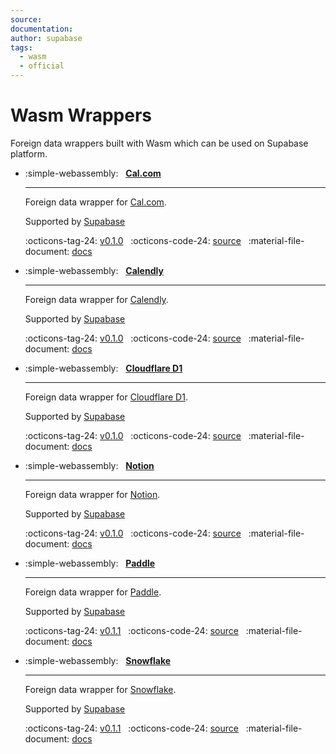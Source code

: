 ```yaml
---
source:
documentation:
author: supabase
tags:
  - wasm
  - official
---
```


# Wasm Wrappers

Foreign data wrappers built with Wasm which can be used on Supabase platform.

<div class="grid cards" markdown>

- :simple-webassembly: &nbsp; **[Cal.com](../cal.md)**

    ----

    Foreign data wrapper for [Cal.com](https://cal.com/).

    Supported by [Supabase](https://www.supabase.com)

    :octicons-tag-24: [v0.1.0](https://github.com/supabase/wrappers/releases/tag/cal_fdw_v0.1.0) &nbsp;
    :octicons-code-24: [source](https://github.com/supabase/wrappers/tree/wasm_cal_fdw_v0.1.0/wasm-wrappers/fdw/calendly_fdw) &nbsp;
    :material-file-document: [docs](../cal.md)

- :simple-webassembly: &nbsp; **[Calendly](../calendly.md)**

    ----

    Foreign data wrapper for [Calendly](https://calendly.com/).

    Supported by [Supabase](https://www.supabase.com)

    :octicons-tag-24: [v0.1.0](https://github.com/supabase/wrappers/releases/tag/calendly_fdw_v0.1.0) &nbsp;
    :octicons-code-24: [source](https://github.com/supabase/wrappers/tree/wasm_calendly_fdw_v0.1.0/wasm-wrappers/fdw/calendly_fdw) &nbsp;
    :material-file-document: [docs](../calendly.md)

- :simple-webassembly: &nbsp; **[Cloudflare D1](../cfd1.md)**

    ----

    Foreign data wrapper for [Cloudflare D1](https://developers.cloudflare.com/d1/).

    Supported by [Supabase](https://www.supabase.com)

    :octicons-tag-24: [v0.1.0](https://github.com/supabase/wrappers/releases/tag/cfd1_fdw_v0.1.0) &nbsp;
    :octicons-code-24: [source](https://github.com/supabase/wrappers/tree/wasm_cfd1_fdw_v0.1.0/wasm-wrappers/fdw/cfd1_fdw) &nbsp;
    :material-file-document: [docs](../cfd1.md)

- :simple-webassembly: &nbsp; **[Notion](../notion.md)**

    ----

    Foreign data wrapper for [Notion](https://notion.so/).

    Supported by [Supabase](https://www.supabase.com)

    :octicons-tag-24: [v0.1.0](https://github.com/supabase/wrappers/releases/tag/wasm_notion_fdw_v0.1.0) &nbsp;
    :octicons-code-24: [source](https://github.com/supabase/wrappers/tree/wasm_notion_fdw_v0.1.0/wasm-wrappers/fdw/notion_fdw) &nbsp;
    :material-file-document: [docs](../notion.md)

- :simple-webassembly: &nbsp; **[Paddle](../paddle.md)**

    ----

    Foreign data wrapper for [Paddle](https://www.paddle.com/).

    Supported by [Supabase](https://www.supabase.com)

    :octicons-tag-24: [v0.1.1](https://github.com/supabase/wrappers/releases/tag/wasm_paddle_fdw_v0.1.1) &nbsp;
    :octicons-code-24: [source](https://github.com/supabase/wrappers/tree/wasm_paddle_fdw_v0.1.1/wasm-wrappers/fdw/paddle_fdw) &nbsp;
    :material-file-document: [docs](../paddle.md)

- :simple-webassembly: &nbsp; **[Snowflake](../snowflake.md)**

    ----

    Foreign data wrapper for [Snowflake](https://www.snowflake.com/en/).

    Supported by [Supabase](https://www.supabase.com)

    :octicons-tag-24: [v0.1.1](https://github.com/supabase/wrappers/releases/tag/wasm_snowflake_fdw_v0.1.1) &nbsp;
    :octicons-code-24: [source](https://github.com/supabase/wrappers/tree/wasm_snowflake_fdw_v0.1.1/wasm-wrappers/fdw/snowflake_fdw) &nbsp;
    :material-file-document: [docs](../snowflake.md)

</div>

